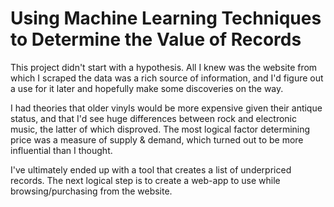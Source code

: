 # Using Machine Learning Techniques to Determine the Value of Records

This project didn't start with a hypothesis. All I knew was the website from which I scraped the data was a rich source of 
information, and I'd figure out a use for it later and hopefully make some discoveries on the way.

I had theories that older vinyls would be more expensive given their antique status, and that I'd see huge differences between
rock and electronic music, the latter of which disproved. The most logical factor determining price was a measure of supply 
& demand, which turned out to be more influential than I thought.

I've ultimately ended up with a tool that creates a list of underpriced records. The next logical step is to create a 
web-app to use while browsing/purchasing from the website.

